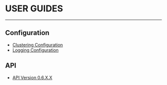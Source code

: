 # USER GUIDES 

----

## Configuration

* [Clustering Configuration](clustering-config.md)
* [Logging Configuration](logging-config.md)

## API

* [API Version 0.6.X.X](api-v0.6.x.x.md)
